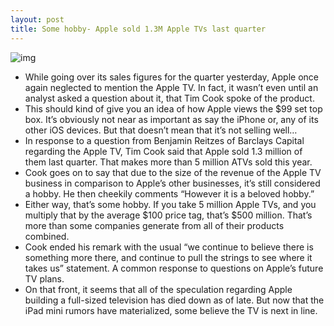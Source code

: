 ```yaml
---
layout: post
title: Some hobby- Apple sold 1.3M Apple TVs last quarter
---
```

![img](http://media.idownloadblog.com/wp-content/uploads/2012/03/apple-tv.jpg)
* While going over its sales figures for the quarter yesterday, Apple once again neglected to mention the Apple TV. In fact, it wasn’t even until an analyst asked a question about it, that Tim Cook spoke of the product.
* This should kind of give you an idea of how Apple views the $99 set top box. It’s obviously not near as important as say the iPhone or, any of its other iOS devices. But that doesn’t mean that it’s not selling well…
* In response to a question from Benjamin Reitzes of Barclays Capital regarding the Apple TV, Tim Cook said that Apple sold 1.3 million of them last quarter. That makes more than 5 million ATVs sold this year.
* Cook goes on to say that due to the size of the revenue of the Apple TV business in comparison to Apple’s other businesses, it’s still considered a hobby. He then cheekily comments “However it is a beloved hobby.”
* Either way, that’s some hobby. If you take 5 million Apple TVs, and you multiply that by the average $100 price tag, that’s $500 million. That’s more than some companies generate from all of their products combined.
* Cook ended his remark with the usual “we continue to believe there is something more there, and continue to pull the strings to see where it takes us” statement. A common response to questions on Apple’s future TV plans.
* On that front, it seems that all of the speculation regarding Apple building a full-sized television has died down as of late. But now that the iPad mini rumors have materialized, some believe the TV is next in line.

